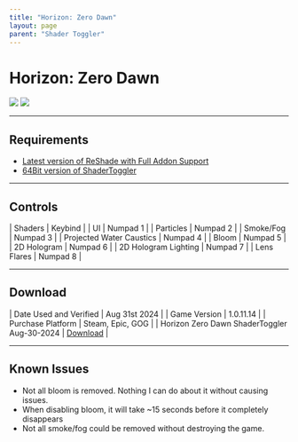 ```yaml
---
title: "Horizon: Zero Dawn"
layout: page
parent: "Shader Toggler"
---
```


<!-- Calls the CSS for the script that runs the sliders on the page -->
<!-- Why this is required, I will never fucking know because I tried everything to possibly get it to work without needing it LMAO -->
<link rel="stylesheet" href="{{ '/assets/css/juxtapose.css' | relative_url }}">

# Horizon: Zero Dawn

<div class="juxtapose" data-mode="horizontal">
<img src="../images/hzd_st_off.webp" data-label="Disabled">
<img src="../images/hzd_st_on.webp" data-label="Enabled">
</div>

---

## Requirements

* [Latest version of ReShade with Full Addon Support](https://reshade.me/)
* [64Bit version of ShaderToggler](https://github.com/FransBouma/ShaderToggler/releases/download/1.2.1/ShaderToggler_v121.zip)

---

## Controls

| Shaders | Keybind |
| UI | Numpad 1 |
| Particles | Numpad 2 |
| Smoke/Fog | Numpad 3 |
| Projected Water Caustics | Numpad 4 |
| Bloom | Numpad 5 |
| 2D Hologram | Numpad 6 |
| 2D Hologram Lighting | Numpad 7 |
| Lens Flares | Numpad 8 |

---

## Download

| Date Used and Verified | Aug 31st 2024 |
| Game Version | 1.0.11.14 |
| Purchase Platform | Steam, Epic, GOG |
| Horizon Zero Dawn ShaderToggler Aug-30-2024 | [Download](https://raw.githubusercontent.com/Jorban-MartysMods/jorban-martysmods.github.io/dev/docs/shader-toggler/files/Horizon%20Zero%20Dawn%20ShaderToggler%20Aug-31-24.7z) |

---

## Known Issues

* Not all bloom is removed. Nothing I can do about it without causing issues. 
* When disabling bloom, it will take ~15 seconds before it completely disappears
* Not all smoke/fog could be removed without destroying the game.

<!-- Ending script that runs the sliders on the page -->
<script src="{{ '/assets/js/juxtapose.js' | relative_url }}"></script>
<script>
  document.addEventListener('DOMContentLoaded', function () {
    Juxtapose.make();
  });
</script>